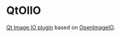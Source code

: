 QtOIIO
======

[Qt Image IO plugin](http://doc.qt.io/qt-5/qtimageformats-index.html) based on [OpenImageIO](http://www.openimageio.org).

